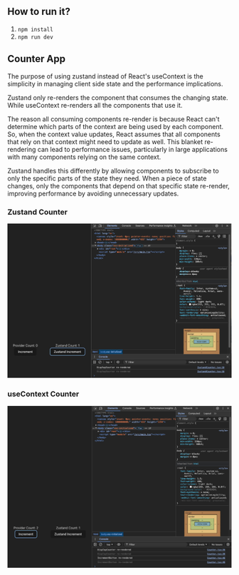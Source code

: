 ## How to run it?

1. `npm install`
1. `npm run dev`

## Counter App

The purpose of using zustand instead of React's useContext is the simplicity in managing client side state and the performance implications.

Zustand only re-renders the component that consumes the changing state. While useContext re-renders all the components that use it.

The reason all consuming components re-render is because React can't determine which parts of the context are being used by each component. So, when the context value updates, React assumes that all components that rely on that context might need to update as well. This blanket re-rendering can lead to performance issues, particularly in large applications with many components relying on the same context.

Zustand handles this differently by allowing components to subscribe to only the specific parts of the state they need. When a piece of state changes, only the components that depend on that specific state re-render, improving performance by avoiding unnecessary updates.

### Zustand Counter

![Only the counter gets re-rendered](./public/zustand.png)

### useContext Counter

![The counter and the button are re-rendered](./public/useContext.png)
